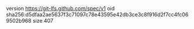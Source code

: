 version https://git-lfs.github.com/spec/v1
oid sha256:d5dfaa2ae5637f3c71097c78e43595e42db3ce3c8f916d2f7cc4fc069502b968
size 407
